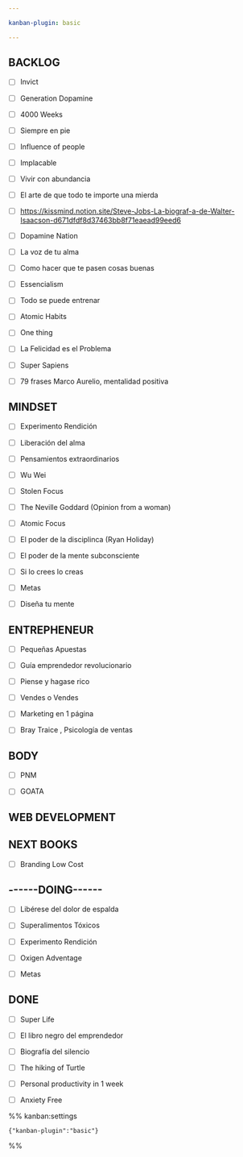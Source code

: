 ```yaml
---

kanban-plugin: basic

---
```


## BACKLOG

- [ ] Invict
- [ ] Generation Dopamine
- [ ] 4000 Weeks
- [ ] Siempre en pie
- [ ] Influence of people
- [ ] Implacable
- [ ] Vivir con abundancia
- [ ] El arte de que todo te importe una mierda
- [ ] https://kissmind.notion.site/Steve-Jobs-La-biograf-a-de-Walter-Isaacson-d671dfdf8d37463bb8f71eaead99eed6
- [ ] Dopamine Nation
- [ ] La voz de tu alma
- [ ] Como hacer que te pasen cosas buenas
- [ ] Essencialism
- [ ] Todo se puede entrenar
- [ ] Atomic Habits
- [ ] One thing
- [ ] La Felicidad es el Problema
- [ ] Super Sapiens
- [ ] 79 frases Marco Aurelio, mentalidad positiva


## MINDSET

- [ ] Experimento Rendición
- [ ] Liberación del alma
- [ ] Pensamientos extraordinarios
- [ ] Wu Wei
- [ ] Stolen Focus
- [ ] The Neville Goddard (Opinion from a woman)
- [ ] Atomic Focus
- [ ] El poder de la disciplinca (Ryan Holiday)
- [ ] El poder de la mente subconsciente
- [ ] Si lo crees lo creas
- [ ] Metas
- [ ] Diseña tu mente


## ENTREPHENEUR

- [ ] Pequeñas Apuestas
- [ ] Guía emprendedor revolucionario
- [ ] Piense y hagase rico
- [ ] Vendes o Vendes
- [ ] Marketing en 1 página
- [ ] Bray Traice , Psicología de ventas


## BODY

- [ ] PNM
- [ ] GOATA


## WEB DEVELOPMENT



## NEXT BOOKS

- [ ] Branding Low Cost


## ------DOING------

- [ ] Libérese del dolor de espalda
- [ ] Superalimentos Tóxicos
- [ ] Experimento Rendición
- [ ] Oxigen Adventage
- [ ] Metas


## DONE

- [ ] Super Life
- [ ] El libro negro del emprendedor
- [ ] Biografía del silencio
- [ ] The hiking of Turtle
- [ ] Personal productivity in 1 week
- [ ] Anxiety Free




%% kanban:settings
```
{"kanban-plugin":"basic"}
```
%%